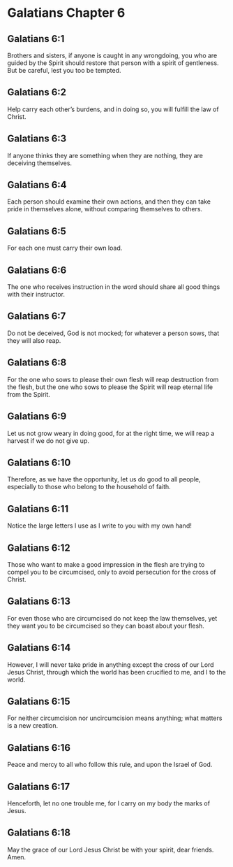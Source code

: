 # Galatians Chapter 6

## Galatians 6:1
Brothers and sisters, if anyone is caught in any wrongdoing, you who are guided by the Spirit should restore that person with a spirit of gentleness. But be careful, lest you too be tempted.

## Galatians 6:2
Help carry each other’s burdens, and in doing so, you will fulfill the law of Christ.

## Galatians 6:3
If anyone thinks they are something when they are nothing, they are deceiving themselves.

## Galatians 6:4
Each person should examine their own actions, and then they can take pride in themselves alone, without comparing themselves to others.

## Galatians 6:5
For each one must carry their own load.

## Galatians 6:6
The one who receives instruction in the word should share all good things with their instructor.

## Galatians 6:7
Do not be deceived, God is not mocked; for whatever a person sows, that they will also reap.

## Galatians 6:8
For the one who sows to please their own flesh will reap destruction from the flesh, but the one who sows to please the Spirit will reap eternal life from the Spirit.

## Galatians 6:9
Let us not grow weary in doing good, for at the right time, we will reap a harvest if we do not give up.

## Galatians 6:10
Therefore, as we have the opportunity, let us do good to all people, especially to those who belong to the household of faith.

## Galatians 6:11
Notice the large letters I use as I write to you with my own hand!

## Galatians 6:12
Those who want to make a good impression in the flesh are trying to compel you to be circumcised, only to avoid persecution for the cross of Christ.

## Galatians 6:13
For even those who are circumcised do not keep the law themselves, yet they want you to be circumcised so they can boast about your flesh.

## Galatians 6:14
However, I will never take pride in anything except the cross of our Lord Jesus Christ, through which the world has been crucified to me, and I to the world.

## Galatians 6:15
For neither circumcision nor uncircumcision means anything; what matters is a new creation.

## Galatians 6:16
Peace and mercy to all who follow this rule, and upon the Israel of God.

## Galatians 6:17
Henceforth, let no one trouble me, for I carry on my body the marks of Jesus.

## Galatians 6:18
May the grace of our Lord Jesus Christ be with your spirit, dear friends. Amen.
